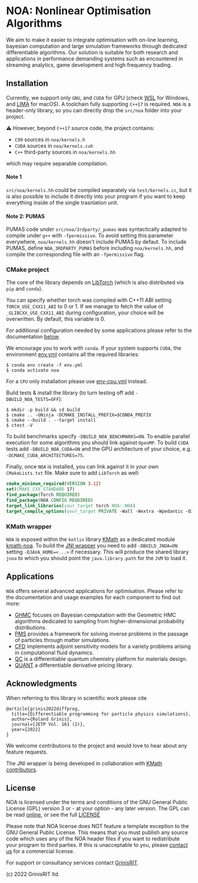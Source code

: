 # NOA: Nonlinear Optimisation Algorithms

We aim to make it easier to integrate optimisation with on-line learning, bayesian computation and 
large simulation frameworks through dedicated differentiable algorithms. 
Our solution is suitable for both research 
and applications in performance demanding systems 
such as encountered in streaming analytics, game development 
and high frequency trading.

## Installation 

Currently, we support only `GNU`, and `CUDA` for GPU 
(check [WSL](https://docs.nvidia.com/cuda/wsl-user-guide/index.html) for Windows,
and [LIMA](https://github.com/lima-vm/lima) for macOS).
A toolchain fully supporting `C++17` is required.
`NOA` is a header-only library, so you can directly 
drop the `src/noa` folder into your project.

:warning: However, beyond `C++17` source code, the project contains:
* `C99` sources in `noa/kernels.h` 
* `CUDA` sources in `noa/kernels.cuh`
* `C++` third-party sources in `noa/kernels.hh`

which may require separable compilation.

#### Note 1
`src/noa/kernels.hh` could be compiled separately via `test/kernels.cc`, but it is also possible to include it directly into your program if you want to keep everything inside of the single trasnlation unit.
#### Note 2: PUMAS
PUMAS code under `src/noa/3rdparty/_pumas` was syntactically adapted to compile under `g++` with `-fpermissive`.
To avoid setting this parameter everywhere, `noa/kernels.hh` doesn't include PUMAS by defaut.
To include PUMAS, define `NOA_3RDPARTY_PUMAS` before including `noa/kernels.hh`, and compile the corresponding file with an `-fpermissive` flag.

### CMake project
The core of the library depends on 
[LibTorch](https://pytorch.org/get-started/locally) 
(which is also distributed via `pip` and `conda`).

You can specify whether torch was compiled with C++11 ABI 
setting `TORCH_USE_CXX11_ABI` to 0 or 1. 
If we manage to fetch the value of `_GLIBCXX_USE_CXX11_ABI`
during configuration, your choice will be overwritten.
By default, this variable is 0.


For additional configuration needed by some applications
please refer to the documentation [below](#applications).

We encourage you to work with `conda`. 
If your system supports `CUDA`, the environment [env.yml](env.yml) 
contains all the required libraries:
```
$ conda env create -f env.yml
$ conda activate noa
```
For a `CPU` only installation please use [env-cpu.yml](env-cpu.yml) instead.

Build tests & install the library 
(to turn testing off add `-DBUILD_NOA_TESTS=OFF`):
```
$ mkdir -p build && cd build
$ cmake .. -GNinja -DCMAKE_INSTALL_PREFIX=$CONDA_PREFIX
$ cmake --build . --target install
$ ctest -V
```
To build benchmarks specify `-DBUILD_NOA_BENCHMARKS=ON`. 
To enable parallel execution for some algorithms you should link against `OpenMP`.
To build `CUDA` tests add `-DBUILD_NOA_CUDA=ON` 
and the  GPU architecture of your choice,
e.g. `-DCMAKE_CUDA_ARCHITECTURES=75`.

Finally, once `NOA` is installed, 
you can link against it in your own `CMakeLists.txt` file.
Make sure to add `LibTorch` as well:
```cmake
cmake_minimum_required(VERSION 3.12)
set(CMAKE_CXX_STANDARD 17)
find_package(Torch REQUIRED)
find_package(NOA CONFIG REQUIRED)
target_link_libraries(your_target torch NOA::NOA)
target_compile_options(your_target PRIVATE -Wall -Wextra -Wpedantic -O3)
```

### KMath wrapper
`NOA` is exposed within the `kotlin` library
[KMath](https://github.com/mipt-npm/kmath) as a dedicated module
[kmath-noa](https://github.com/mipt-npm/kmath/tree/feature/noa/kmath-noa).
To build the [JNI wrapper](jnoa) you need to add `-DBUILD_JNOA=ON` setting `-DJAVA_HOME=<...>` if necessary. 
This will produce the shared library `jnoa` to which
you should point the `java.library.path` for the `JVM` to load it.

## Applications

`NOA` offers several advanced applications for optimisation. 
Please refer to the documentation and usage examples 
for each component to find out more:
* [GHMC](docs/ghmc) focuses on Bayesian computation 
with the Geometric HMC algorithms dedicated to sampling 
from higher-dimensional probability distributions. 
* [PMS](docs/pms) provides a framework for solving inverse problems
in the passage of particles through matter simulations. 
* [CFD](docs/cfd) implements adjoint sensitivity models for a variety 
problems arising in computational fluid dynamics.
* [QC](docs/qc) is a differentiable quantum chemistry platform for materials design.
* [QUANT](docs/quant) a differentiable derivative 
pricing library.

## Acknowledgments

When referring to this library in scientific work please cite

```
@article{grinis2022diffprog,
  title={Differentiable programming for particle physics simulations},
  author={Roland Grinis},
  journal={JETP Vol. 161 (2)},
  year={2022}
}
```

We welcome contributions to the project 
and would love to hear about any feature requests.

The JNI wrapper is being developed in collaboration with 
[KMath contributors](https://github.com/mipt-npm/kmath/graphs/contributors).

## License

NOA is licensed under the terms and conditions of the GNU General
Public License (GPL) version 3 or - at your option - any later
version. The GPL can be read [online](https://www.gnu.org/licenses/gpl-3.0.en.html), 
or see the full [LICENSE](LICENSE)

Please note that NOA license does NOT feature a
template exception to the GNU General Public License. This means that
you must publish any source code which uses any of the NOA header
files if you want to redistribute your program to third parties. If
this is unacceptable to you, please [contact us](info@grinisrit.com) 
for a commercial license.

For support or consultancy services 
contact [GrinisRIT](https://www.grinisrit.com).

(c) 2022 GrinisRIT ltd. 
